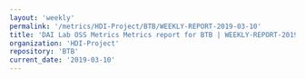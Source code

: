 ```yaml
---
layout: 'weekly'
permalink: '/metrics/HDI-Project/BTB/WEEKLY-REPORT-2019-03-10'
title: 'DAI Lab OSS Metrics Metrics report for BTB | WEEKLY-REPORT-2019-03-10'
organization: 'HDI-Project'
repository: 'BTB'
current_date: '2019-03-10'
---
```

